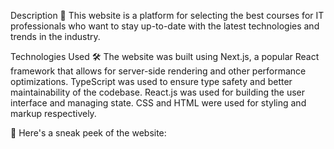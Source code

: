 Description
🚀 This website is a platform for selecting the best courses for IT professionals who want to stay up-to-date with the latest technologies and trends in the industry.

Technologies Used
🛠️ The website was built using Next.js, a popular React framework that allows for server-side rendering and other performance optimizations. TypeScript was used to ensure type safety and better maintainability of the codebase. React.js was used for building the user interface and managing state. CSS and HTML were used for styling and markup respectively.

👀 Here's a sneak peek of the website:

